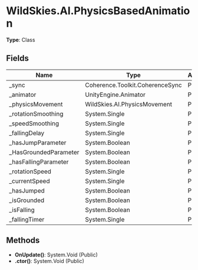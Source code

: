 ﻿# WildSkies.AI.PhysicsBasedAnimation

**Type**: Class

## Fields

| Name | Type | Access |
|------|------|--------|
| _sync | Coherence.Toolkit.CoherenceSync | Private |
| _animator | UnityEngine.Animator | Private |
| _physicsMovement | WildSkies.AI.PhysicsMovement | Private |
| _rotationSmoothing | System.Single | Private |
| _speedSmoothing | System.Single | Private |
| _fallingDelay | System.Single | Private |
| _hasJumpParameter | System.Boolean | Private |
| _HasGroundedParameter | System.Boolean | Private |
| _hasFallingParameter | System.Boolean | Private |
| _rotationSpeed | System.Single | Private |
| _currentSpeed | System.Single | Public |
| _hasJumped | System.Boolean | Private |
| _isGrounded | System.Boolean | Private |
| _isFalling | System.Boolean | Private |
| _fallingTimer | System.Single | Private |

## Methods

- **OnUpdate()**: System.Void (Public)
- **.ctor()**: System.Void (Public)

